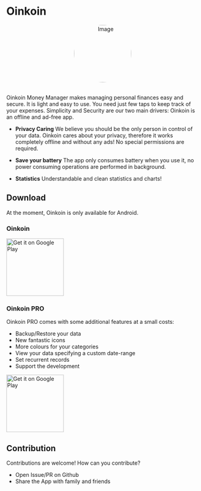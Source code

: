 # Oinkoin

<div align="center">
  <img src="https://play-lh.googleusercontent.com/LHL_KxBCAr-Ee5grPRGyudqiME6g0fAfHTP5m1TyadDIyFoRfd2vr-vAzkfuAbCJjud5=w480-h960" alt="Image" style="border-radius: 50%; width: 150px; height: 150px;">
</div><br>

Oinkoin Money Manager makes managing personal finances easy and secure. It is light and easy to use. You need just few taps to keep track of your expenses. Simplicity and Security are our two main drivers: Oinkoin is an offline and ad-free app.

* **Privacy Caring**
We believe you should be the only person in control of your data. Oinkoin cares about your privacy, therefore it works completely offline and without any ads! No special permissions are required.

* **Save your battery**
The app only consumes battery when you use it, no power consuming operations are performed in background.

* **Statistics**
Understandable and clean statistics and charts!

## Download

At the moment, Oinkoin is only available for Android.

### Oinkoin

<a href='https://play.google.com/store/apps/details?id=com.github.emavgl.piggybank&pcampaignid=pcampaignidMKT-Other-global-all-co-prtnr-py-PartBadge-Mar2515-1'><img alt='Get it on Google Play' src='https://play.google.com/intl/en_us/badges/static/images/badges/en_badge_web_generic.png' width='150'></a>

### Oinkoin PRO

Oinkoin PRO comes with some additional features at a small costs:

- Backup/Restore your data
- New fantastic icons
- More colours for your categories
- View your data specifying a custom date-range
- Set recurrent records
- Support the development

<a href='https://play.google.com/store/apps/details?id=com.github.emavgl.piggybankpro&pli=1&pcampaignid=pcampaignidMKT-Other-global-all-co-prtnr-py-PartBadge-Mar2515-1'><img alt='Get it on Google Play' src='https://play.google.com/intl/en_us/badges/static/images/badges/en_badge_web_generic.png' width='150'/></a>

## Contribution

Contributions are welcome! How can you contribute?

- Open Issue/PR on Github
- Share the App with family and friends

